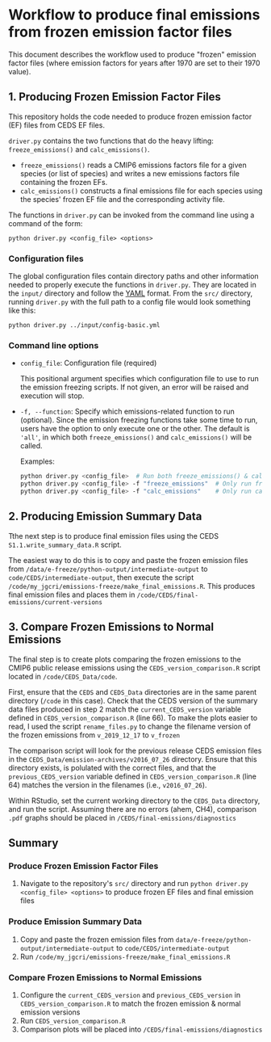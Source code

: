 # Workflow to produce final emissions from frozen emission factor files
This document describes the workflow used to produce "frozen" emission factor files (where emission factors for years after 1970 are set to their 1970 value).

## 1. Producing Frozen Emission Factor Files
This repository holds the code needed to produce frozen emission factor (EF) files from CEDS EF files. 

`driver.py` contains the two functions that do the heavy lifting: `freeze_emissions()` and `calc_emissions()`. 
* `freeze_emissions()` reads a CMIP6 emissions factors file for a given species (or list of species) and writes a new emissions factors file containing the frozen EFs. 
* `calc_emissions()` constructs a final emissions file for each species using the species' frozen EF file and the corresponding activity file.

The functions in `driver.py` can be invoked from the command line using a command of the form:
```
python driver.py <config_file> <options>
```
### Configuration files
The global configuration files contain directory paths and other information needed to properly execute the functions in `driver.py`. They are located in the `input/` directory and follow the [YAML](https://yaml.org/) format. From the `src/` directory, running `driver.py` with the full path to a config file would look something like this:
```
python driver.py ../input/config-basic.yml
```

### Command line options
* `config_file`: Configuration file (required)
  
  This positional argument specifies which configuration file to use to run the emission freezing scripts. If not given, an error will be raised and execution will stop. 
  
* `-f, --function`: Specify which emissions-related function to run (optional). Since the emission freezing functions take some time to run, users have the option to only execute one or the other. The default is `'all'`, in which both `freeze_emissions()` and `calc_emissions()` will be called.
  
  Examples:
  ```sh
  python driver.py <config_file>  # Run both freeze_emissions() & calc_emissions()
  python driver.py <config_file> -f "freeze_emissions"  # Only run freeze_emissions()
  python driver.py <config_file> -f "calc_emissions"    # Only run calc_emissions()
  ```


## 2. Producing Emission Summary Data
Tthe next step is to produce final emission files using the CEDS `S1.1.write_summary_data.R` script. 

The easiest way to do this is to copy and paste the frozen emission files from `/data/e-freeze/python-output/intermediate-output` to `code/CEDS/intermediate-output`, then execute the script `/code/my_jgcri/emissions-freeze/make_final_emissions.R`. This produces final emission files and places them in `/code/CEDS/final-emissions/current-versions`

## 3. Compare Frozen Emissions to Normal Emissions
The final step is to create plots comparing the frozen emissions to the CMIP6 public release emissions using the `CEDS_version_comparison.R` script located in `/code/CEDS_Data/code`. 

First, ensure that the `CEDS` and `CEDS_Data` directories are in the same parent directory (`/code` in this case). Check that the CEDS version of the summary data files produced in step 2 match the `current_CEDS_version` variable defined in `CEDS_version_comparison.R` (line 66). To make the plots easier to read, I used the script `rename_files.py` to change the filename version of the frozen emissions from `v_2019_12_17` to `v_frozen`

The comparison script will look for the previous release CEDS emission files in the `CEDS_Data/emission-archives/v2016_07_26` directory. Ensure that this directory exists, is polulated with the correct files, and that the `previous_CEDS_version` variable defined in `CEDS_version_comparison.R` (line 64) matches the version in the filenames (i.e., `v2016_07_26`). 

Within RStudio, set the current working directory to the `CEDS_Data` directory, and run the script. Assuming there are no errors (ahem, CH4), comparison `.pdf` graphs should be placed in `/CEDS/final-emissions/diagnostics`

## Summary
### Produce Frozen Emission Factor Files
  1. Navigate to the repository's `src/` directory and run `python driver.py <config_file> <options>` to produce frozen EF files and final emission files
### Produce Emission Summary Data
  1. Copy and paste the frozen emission files from `data/e-freeze/python-output/intermediate-output` to `code/CEDS/intermediate-output` 
  2. Run `/code/my_jgcri/emissions-freeze/make_final_emissions.R`
### Compare Frozen Emissions to Normal Emissions
  1. Configure the `current_CEDS_version` and `previous_CEDS_version` in `CEDS_version_comparison.R` to match the frozen emission & normal emission versions
  2. Run `CEDS_version_comparison.R`
  3. Comparison plots will be placed into `/CEDS/final-emissions/diagnostics`
